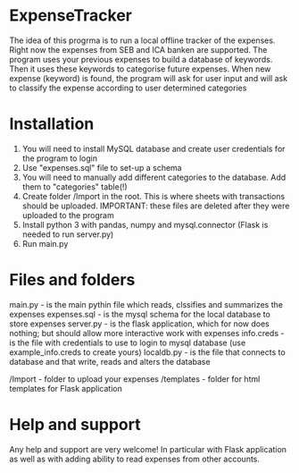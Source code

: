 # ExpenseTracker
The idea of this progrma is to run a local offline tracker of the expenses. Right now the expenses from SEB and ICA banken are supported.
The program uses your previous expenses to build a database of keywords. Then it uses these keywords to categorise future expenses. 
When new expense (keyword) is found, the program will ask for user input and will ask to classify the expense according to user determined categories

# Installation

1) You will need to install MySQL database and create user credentials for the program to login
2) Use "expenses.sql" file to set-up a schema
3) You will need to manually add different categories to the database. Add them to "categories" table(!)
4) Create folder /Import in the root. This is where sheets with transactions should be uploaded. IMPORTANT: these files are deleted after they were uploaded to the program
5) Install python 3 with pandas, numpy and mysql.connector (Flask is needed to run server.py)
6) Run main.py 


# Files and folders

main.py - is the main pythin file which reads, clssifies and summarizes the expenses
expenses.sql - is the mysql schema for the local database to store expenses
server.py - is the flask application, which for now does nothing; but should allow more interactive work with expenses
info.creds - is the file with credentials to use to login to mysql database (use example_info.creds to create yours)
localdb.py - is the file that connects to database and that write, reads and alters the database

/Import - folder to upload your expenses
/templates - folder for html templates for Flask application

# Help and support
Any help and support are very welcome! In particular with Flask application as well as with adding ability to read expenses from other accounts.
